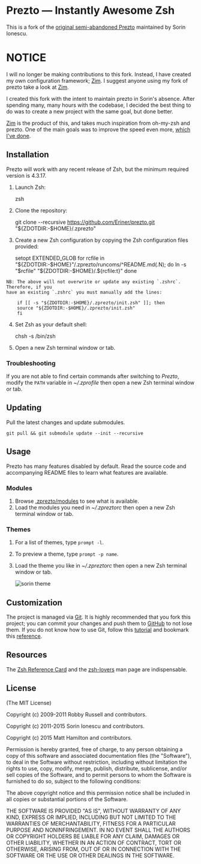 Prezto — Instantly Awesome Zsh
==============================

This is a fork of the [original semi-abandoned Prezto][9] maintained by Sorin Ionescu.

NOTICE
======

I will no longer be making contributions to this fork. Instead, I have created my own configuration framework; [Zim](https://github.com/Eriner/zim). 
I suggest anyone using my fork of prezto take a look at [Zim](https://github.com/Eriner/zim). 

I created this fork with the intent to maintain prezto in Sorin's absence. 
After spending many, many hours with the codebase, I decided the best thing to do was to create a new project with the same goal, but done better.

[Zim](https://github.com/Eriner/zim) is the product of this, and takes much inspiration from oh-my-zsh and prezto.
One of the main goals was to improve the speed even more, [which I've done](https://gist.github.com/Eriner/3aa88b161615c2913930).




Installation
------------

Prezto will work with any recent release of Zsh, but the minimum required
version is 4.3.17.

  1. Launch Zsh:

        zsh

  2. Clone the repository:

        git clone --recursive https://github.com/Eriner/prezto.git "${ZDOTDIR:-$HOME}/.zprezto"

  3. Create a new Zsh configuration by copying the Zsh configuration files
     provided:

        setopt EXTENDED_GLOB
        for rcfile in "${ZDOTDIR:-$HOME}"/.zprezto/runcoms/^README.md(.N); do
          ln -s "$rcfile" "${ZDOTDIR:-$HOME}/.${rcfile:t}"
        done

    NB: The above will not overwrite or update any existing `.zshrc`. Therefore, if you
    have an existing `.zshrc` you must manually add the lines: 

		if [[ -s "${ZDOTDIR:-$HOME}/.zprezto/init.zsh" ]]; then
		source "${ZDOTDIR:-$HOME}/.zprezto/init.zsh"
		fi

  4. Set Zsh as your default shell:

        chsh -s /bin/zsh

  5. Open a new Zsh terminal window or tab.

### Troubleshooting

If you are not able to find certain commands after switching to *Prezto*,
modify the `PATH` variable in *~/.zprofile* then open a new Zsh terminal
window or tab.

Updating
--------

Pull the latest changes and update submodules.

    git pull && git submodule update --init --recursive

Usage
-----

Prezto has many features disabled by default. Read the source code and
accompanying README files to learn what features are available.

### Modules

  1. Browse [.zprezto/modules][10] to see what is available.
  2. Load the modules you need in *~/.zpreztorc* then open a new Zsh terminal
     window or tab.

### Themes

  1. For a list of themes, type `prompt -l`.
  2. To preview a theme, type `prompt -p name`.
  3. Load the theme you like in *~/.zpreztorc* then open a new Zsh terminal
     window or tab.

     ![sorin theme][2]

Customization
-------------

The project is managed via [Git][3]. It is highly recommended that you fork this
project; you can commit your changes and push them to [GitHub][4] to not lose them.
If you do not know how to use Git, follow this [tutorial][5] and bookmark this [reference][6].

Resources
---------

The [Zsh Reference Card][7] and the [zsh-lovers][8] man page are indispensable.

License
-------

(The MIT License)

Copyright (c) 2009-2011 Robby Russell and contributors.

Copyright (c) 2011-2015 Sorin Ionescu and contributors.

Copyright (c) 2015 Matt Hamilton and contributors.

Permission is hereby granted, free of charge, to any person obtaining a copy of
this software and associated documentation files (the "Software"), to deal in
the Software without restriction, including without limitation the rights to
use, copy, modify, merge, publish, distribute, sublicense, and/or sell copies
of the Software, and to permit persons to whom the Software is furnished to do
so, subject to the following conditions:

The above copyright notice and this permission notice shall be included in all
copies or substantial portions of the Software.

THE SOFTWARE IS PROVIDED "AS IS", WITHOUT WARRANTY OF ANY KIND, EXPRESS OR
IMPLIED, INCLUDING BUT NOT LIMITED TO THE WARRANTIES OF MERCHANTABILITY,
FITNESS FOR A PARTICULAR PURPOSE AND NONINFRINGEMENT. IN NO EVENT SHALL THE
AUTHORS OR COPYRIGHT HOLDERS BE LIABLE FOR ANY CLAIM, DAMAGES OR OTHER
LIABILITY, WHETHER IN AN ACTION OF CONTRACT, TORT OR OTHERWISE, ARISING FROM,
OUT OF OR IN CONNECTION WITH THE SOFTWARE OR THE USE OR OTHER DEALINGS IN THE
SOFTWARE.

[1]: http://www.zsh.org
[2]: http://i.imgur.com/nrGV6pg.png "sorin theme"
[3]: http://git-scm.com
[4]: https://github.com
[5]: http://gitimmersion.com
[6]: http://gitref.org
[7]: http://www.bash2zsh.com/zsh_refcard/refcard.pdf
[8]: http://grml.org/zsh/zsh-lovers.html
[9]: https://github.com/sorin-ionescu/prezto
[10]: https://github.com/Eriner/prezto/tree/master/modules
